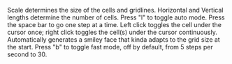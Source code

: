 Scale determines the size of the cells and gridlines.
Horizontal and Vertical lengths determine the number of cells.
Press "l" to toggle auto mode.
Press the space bar to go one step at a time.
Left click toggles the cell under the cursor once; right click toggles the cell(s) under the cursor continuously.
Automatically generates a smiley face that kinda adapts to the grid size at the start.
Press "b" to toggle fast mode, off by default, from 5 steps per second to 30.

